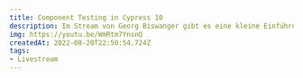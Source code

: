 ```yaml
---
title: Component Testing in Cypress 10
description: Im Stream von Georg Biswanger gibt es eine kleine Einführung ins Component Testing mit Cypress.
img: https://youtu.be/WmRtm7YnsnQ
createdAt: 2022-08-20T22:50:54.724Z
tags:
- Livestream
---
```

